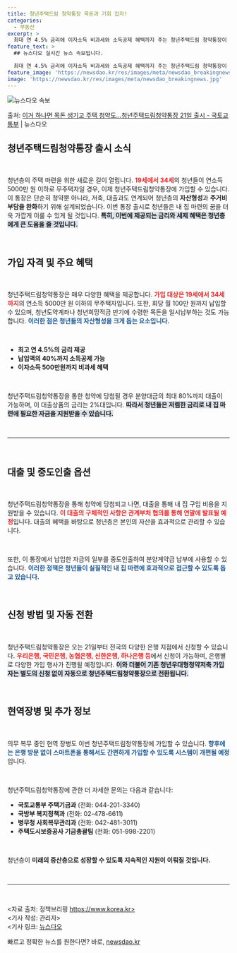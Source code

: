 ```yaml
---
title: 청년주택드림 청약통장 목돈과 기회 잡자!
categories:
  - 부동산
excerpt: >
  최대 연 4.5% 금리에 이자소득 비과세와 소득공제 혜택까지 주는 청년주택드림 청약통장이 21일 나온다. 국…
feature_text: >
  ## 뉴스다오 실시간 뉴스 속보입니다.

  최대 연 4.5% 금리에 이자소득 비과세와 소득공제 혜택까지 주는 청년주택드림 청약통장이 21일 나온다. 국…
feature_image: 'https://newsdao.kr/res/images/meta/newsdao_breakingnews.jpg'
image: 'https://newsdao.kr/res/images/meta/newsdao_breakingnews.jpg'
---
```


![뉴스다오 속보](https://newsdao.kr/res/images/meta/newsdao_breakingnews.jpg)

<p>출처: <a href="https://newsdao.kr/3188" rel="dofollow">이거 하나면 목돈 생기고 주택 청약도…청년주택드림청약통장 21일 출시 - 국토교통부</a> | 뉴스다오</p>

<h2 data-ke-size="size26">청년주택드림청약통장 출시 소식</h2>

<p data-ke-size="size16">&nbsp;</p>

청년층의 주택 마련을 위한 새로운 길이 열립니다. <b><span style="color: #ee2323;">19세에서 34세</span></b>의 청년들이 연소득 5000만 원 이하로 무주택자일 경우, 이제 청년주택드림청약통장에 가입할 수 있습니다. 이 통장은 단순히 청약뿐 아니라, 저축, 대출과도 연계되어 청년층의 <b>자산형성</b>과 <b>주거비 부담을 완화</b>하기 위해 설계되었습니다. 이번 통장 출시로 청년들은 내 집 마련의 꿈을 더욱 가깝게 이룰 수 있게 될 것입니다. <b><span style="background-color: #21538527;">특히, 이번에 제공되는 금리와 세제 혜택은 청년층에게 큰 도움을 줄 것입니다.</span></b>  

<p data-ke-size="size16">&nbsp;</p>

<h2 data-ke-size="size26">가입 자격 및 주요 혜택</h2>

<p data-ke-size="size16">&nbsp;</p>

청년주택드림청약통장은 매우 다양한 혜택을 제공합니다. <b><span style="color: #ee2323;">가입 대상은 19세에서 34세까지</span></b>의 연소득 5000만 원 이하의 무주택자입니다. 또한, 회당 월 100만 원까지 납입할 수 있으며, 청년도약계좌나 청년희망적금 만기에 수령한 목돈을 일시납부하는 것도 가능합니다. <b><span style="color: #1a5490;">이러한 점은 청년들의 자산형성을 크게 돕는 요소입니다.</span></b> 

<p data-ke-size="size16">&nbsp;</p>

<ul>
    <li><b>최고 연 4.5%의 금리 제공</b></li>
    <li><b>납입액의 40%까지 소득공제 가능</b></li>
    <li><b>이자소득 500만원까지 비과세 혜택</b></li>
</ul>

<p data-ke-size="size16">&nbsp;</p>

청년주택드림청약통장을 통한 청약에 당첨될 경우 분양대금의 최대 80%까지 대출이 가능하며, 이 대출상품의 금리는 2%대입니다. <b><span style="background-color: #21538527;">따라서 청년들은 저렴한 금리로 내 집 마련에 필요한 자금을 지원받을 수 있습니다.</span></b>

<p data-ke-size="size16">&nbsp;</p>

<hr />

<p data-ke-size="size16">&nbsp;</p>

<h2 data-ke-size="size26">대출 및 중도인출 옵션</h2>

<p data-ke-size="size16">&nbsp;</p>

청년주택드림청약통장을 통해 청약에 당첨되고 나면, 대출을 통해 내 집 구입 비용을 지원받을 수 있습니다. <b><span style="color: #ee2323;">이 대출의 구체적인 사항은 관계부처 협의를 통해 연말에 발표될 예정</span></b>입니다. 대출의 혜택을 바탕으로 청년층은 본인의 자산을 효과적으로 관리할 수 있습니다. 

<p data-ke-size="size16">&nbsp;</p>

또한, 이 통장에서 납입한 자금의 일부를 중도인출하여 분양계약금 납부에 사용할 수 있습니다. <b><span style="color: #1a5490;">이러한 정책은 청년들이 실질적인 내 집 마련에 효과적으로 접근할 수 있도록 돕고 있습니다.</span></b>

<p data-ke-size="size16">&nbsp;</p>

<h2 data-ke-size="size26">신청 방법 및 자동 전환</h2>

<p data-ke-size="size16">&nbsp;</p>

청년주택드림청약통장은 오는 21일부터 전국의 다양한 은행 지점에서 신청할 수 있습니다. <b><span style="color: #ee2323;">우리은행, 국민은행, 농협은행, 신한은행, 하나은행 등</span></b>에서 신청이 가능하며, 은행별로 다양한 가입 행사가 진행될 예정입니다. <b><span style="background-color: #21538527;">이와 더불어 기존 청년우대형청약저축 가입자는 별도의 신청 없이 자동으로 청년주택드림청약통장으로 전환됩니다.</span></b>

<p data-ke-size="size16">&nbsp;</p>

<h2 data-ke-size="size26">현역장병 및 추가 정보</h2>

<p data-ke-size="size16">&nbsp;</p>

의무 복무 중인 현역 장병도 이번 청년주택드림청약통장에 가입할 수 있습니다. <b><span style="color: #1a5490;">향후에는 은행 방문 없이 스마트폰을 통해서도 간편하게 가입할 수 있도록 시스템이 개편될 예정</span></b>입니다. 

<p data-ke-size="size16">&nbsp;</p>

청년주택드림청약통장에 관한 더 자세한 문의는 다음과 같습니다: 
- <b>국토교통부 주택기금과</b> (전화: 044-201-3340)
- <b>국방부 복지정책과</b> (전화: 02-478-6611)
- <b>병무청 사회복무관리과</b> (전화: 042-481-3011)
- <b>주택도시보증공사 기금총괄팀</b> (전화: 051-998-2201)

<p data-ke-size="size16">&nbsp;</p>

청년층이 <b>미래의 중산층으로 성장할 수 있도록 지속적인 지원이 이뤄질 것입니다.</b> 

<p data-ke-size="size16">&nbsp;</p>

<hr />

<p data-ke-size="size16">&nbsp;</p> 

<자료 출처: 정책브리핑 https://www.korea.kr>  
<기사 작성: 관리자>  
<기사 링크: <a href="https://newsdao.kr/3188">뉴스다오</a> 

빠르고 정확한 뉴스를 원한다면? 바로, <a href="https://newsdao.kr" rel="dofollow">newsdao.kr</a>



